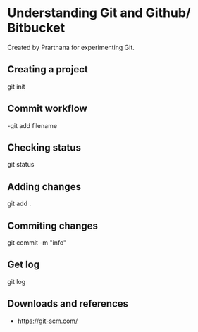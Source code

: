 # Understanding Git and Github/ Bitbucket
Created by Prarthana for experimenting Git.

## Creating a project
git init

## Commit workflow
-git add filename

## Checking status
git status

## Adding changes
git add .

## Commiting changes
git commit -m "info"

## Get log
git log

## Downloads and references
- https://git-scm.com/
